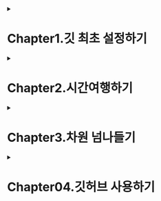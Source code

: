 <details>
<summary>
<h1>Chapter1.깃 최초 설정하기</h1>
</summary>

## Lesson1.깃을 배워야 하는 이유

깃은 vcs(version control system)라는 프로그램의 한 종류-프로그램 버전
관리를 위한 툴

버전-프로그램의 일부내용이 바뀌거나 새로운 기능이 추가되는 등 어떤
유의미한 변화가 결과물로 나오는것

버전을 관리하다=프로젝트의 시간과 차원을 관리하다.

## Lesson2.윈도우 사용자를 위한 설치와 설정

깃을 사용하는 방법

1.CLI(command line interface,명령줄 인터페이스)

-명령줄에 텍스트로 된 명령어를 입력해서 사용

2.GUI(Graphical User Interface,그래픽 사용자 인터페이스)

-버튼이나 툴바,아이콘 같은 그래픽 요소를 활용한 인터페이스가 있는
프로그램을 설치해 사용

-대표적인 GUI방식 프로그램으로 소스트리가 있음

Git bash:깃 관련 명령어를 CLI환경에서 사용할 수 있게 해 주는 터미널
프로그램

git --version: 깃 버전 확인

윈도우와 맥의 enter/return 방식차이에 따른 줄바꿈 오류를 방지하기위한
명령어
> git config --global core.autocrlf true

## Lesson3.맥 사용자를 위한 설치와 설정

brew install git: homebrew설치후 깃 설치

윈도우와 맥에서 enter/return방식 차이에 따른 오류 방지 명령어
> git config --global core.autocrlf input

## Lesson4.깃 설정하고 프로젝트 관리하기

깃 최초 설정하기

깃 전역 설정으로 사용자 이름과 이메일 설정하기

> git config \--global user.name "민영"
>
> git config \--global user.email <mytokki0323@gmail.com>

여기서 \--global은 전역 설정을 뜻하며, 명령어에 이 단어가 있으면 우리의
컴퓨터 전반에 해당 명령어가 실행된다는 것

기본 브랜치 이름 변경하기

> 브랜치 이름 main으로 변경
>> git config \--global init.defaultBranch main

깃 프로젝트 생성하고 관리하기

프로젝트 폴더에 git init명령어를 입력하면 .git 폴더가 생성

.git폴더를 삭제하면 깃 관리 내역이 모두 삭제되므로 조심하기

맥에서 숨김파일이나 폴더를 보려면 폴더를 연상태에서 cmd+shift+.

git status:현재 폴더의 상황을 깃의 관점으로 보여줌

## Lesson5.깃에게 맡기지 않을 것들

깃의 관리 대상에서 배제해야할 파일

자동으로 생성되거나 다운로드 되는 파일

보안상 굉장히 민감한 정보 ex)서버의 비밀번호

용량낭비를 막고,민감한 정보를 노출시키지 않기 위함

프로젝트에 포함할 필요가 없는 파일이나 폴더를 설정하여 깃에
저장하지않으려면 .gitignore라는 파일에 해당 정보를 포함

.gitignore파일 생성후 깃으로부터 배제할 파일 이름을 입력하여 저장함

.gitignore파일 형식

1.  특정파일 이름-ex)file.c

2.  무시할 파일의 위치 특정,파일 이름 앞에 슬래시(/)를 입력하면 제일
    상위에 있는 파일만 무시-ex) /file.c

3.  특정 확장자의 파일을 무시, 별표(\*)와 확장자 입력-ex)\*.c

4.  파일 이름 앞에 느낌표(!)를 넣으면 다른 형식에 의해 무시하도록 지정된
    파일 중에서 예외로 지정 ex)!not_ignore_this.cs

5.  확장자없이 이름만 적으면 해당 이름의 폴더와 하위 폴더, 파일까지 무시
    ex)logs

6.  이름끝에 슬래시를 넣으면 파일이 아니라 폴더임을 명시, 해당폴더와 그
    안의 내용 무시 ex)logs/

7.  폴더와 파일이름을 같이 입력하면 특정한 폴더의 특정한 파일을 무시
    ex)logs/debug.log

8.  확장자 앞에 별표(\*)를 붙이면 특정 폴더 안에서 확장자가 .c인 모든
    파일 무시 ex)logs/\*.c

9.  별표 두개(\*\*)를 표시하면 해당 폴더 하위에 있는 모든 폴더의
    특정확장자 파일 무시 ex)logs/\*\*/\*.c
</details>

<details>
<summary>
<h1>Chapter2.시간여행하기</h1>
</summary>


## Lesson6.변화를 타임 캡슐에 담아 묻기

Git log-\>버전 히스토리 확인

> No commits yet:아직 커밋이 없음
>
> untracked files:추적되지 않는 파일, 아직 깃이 관리한 적이 없는 파일
>
> changes to be committed: 커밋한 대상

git add

> add는 타임캡슐에 특정 파일(의 변화)를 담는 작업, commit의 준비 단계
>
> commit은 해당 캡슐을 묻어서 버전으로 저장하는 작업
>
> 모든 파일을 담으려면 git add뒤에 한 칸 띄우고 온점(.)을 입력
>
> 온점(.)은 현재 폴더 안의 모든 파일
>
> git add명령은 프로젝트에서 일어난 변화를 버전에 담을 때 사용
>
> git add명령이 적용되면 탐색기의 파일 오른쪽에 A가 표시됨

git diff변경사항을 구체적으로 보여줌, :q명령으로 내역보기 종료

vim

> i-\>텍스트 입력 시작, i는 insert의 약어
>
> :q-\>저장없이 종료
>
> :q!-\>무시하고 종료
>
> :wq-\>입력모드를 종료
>
> Esc-\>텍스트 입력모드에서 명령어 입력모드로 전환
>
> k-\>위로 스크롤
>
> J-\>아래로 스크롤

커밋메시지 작성

> git commit -m '커밋메시지'커밋메시지 한줄
>
> git commit -m '커밋메시지' -m '커밋메시지'커밋메시지 두줄

git add와 git commit을 한번에 하려면 git commit명령어 뒤에 -am을 붙이면
됨

**-am은 새로 추가된(untracked)파일이 없을 때만 쓸 수 있음**

Ex) git commit -am '메시지'

## Lesson7.과거로 돌아가는 리셋과 리버트

리셋이전상태로 되돌아가거나 특정 커밋을 삭제할 때 사용됨

git reset \--hard 돌아갈 커밋의 해시값

리버트이전 상태로 되돌아가면서 새로운 커밋을 생성하여 삭제된 내용을
되돌리는데 사용됨

git revert 취소할 커밋의 해시값

공유된 커밋은 리버트를 사용해서 되돌려야함

\--hard옵션은 파일까지 완전히 삭제하기 때문에 주의해서 사용해야함

리버트시 문제 파일 삭제

> git rm 파일명
>
> git revert \--continue

커밋하지않고 리버트하기

> git revert \--no-commit 해시값
>
> 한 커밋에서 리버트도 하고 다른 변경 사항까지 더한 다음에 커밋 할때
> 사용됨

## Lesson8.소스트리로 리셋과 리버트 해보기

History를 클릭하면 작업 내역 맨 위에 앞서 추가한 커밋이 나타남

소스트리에서 리버트 사용하기

History-해당 커밋 클릭-마우스오른쪽 버튼-커밋 되돌리기

소스트리에서 리셋 사용하기

History->해당 커밋 클릭->마우스오른쪽 버튼 클릭-> 커밋까지 현재 브랜치를 초기화
</details>
<details>
<summary>
<h1>Chapter3.차원 넘나들기</h1>
</summary>


## Lesson9.여러 브랜치 만들어 보기

### 브랜치로 차원 분기하기
깃 브랜치를 사용하면 폴더를 백업하지 않아도 원하는 시점마다 차원을 나눠서 작업했다가, 필요하면 원하는 차원으로 자유롭게 작업내용을 되돌리거나 통합할 수 있음.
깃에서는 차원을 브랜치(branch)라고 함. 
브랜치도 원하는 시점마다 여러 차원으로 나눠질 수 있음. 
이것을 **'브랜치를 분기한다.'** 라고 표현.
작업 내역을 여러 브랜치, 즉 여러 차원으로 나눌 필요가 있는 경우는 크게 두가지로 나뉨.

1.하나의 프로젝트를 여러 형태로 사용해야될 때  
> -서로 다른 페이지를 맡아 공동작업을 하는 경우  
> -테스트용 서버에 올리는 테스트 브랜치를 여러개 만들 수 있음 

2.현업에서 여러 개발자가 역할을 분담해서 프로그래밍을 할 때
> -특정한 기능을 추가하는 브랜치  
> -오류를 개선하는 브랜치  
> -긴급한 수정 사항을 다루는 브랜치  

**브랜치가 없으면 불완전한 기능이 서로 충돌하면서 오류를 일으킬 수 있음**

### 브랜치 생성, 이동, 삭제하기


1.메인 브랜치가 기본값

2.브랜치를 추가하려면 **git branch** 명령을 사용하고 뒤에 **새 브랜치 이름** 을 입력함
> git branch 새브랜치명

3.현재 가지고있는 브랜치 목록을 살펴보려면 **git branch** 명령을 입력함.  
<img width="716" alt="스크린샷 2024-06-22 16 56 09" src="https://github.com/nyeongha/systudy1/assets/49603260/2bcbb58a-b613-446c-bbd8-56f978e6ee7d">

4.브랜치를 이동할 때는 **git switch** 명령을 사용하고 뒤에 **이동할 브랜치 이름** 을 입력  
> git switch add-coach  
![image](https://github.com/nyeongha/systudy1/assets/49603260/ff2b4323-42d0-4c0f-ab0b-bfd5358717a3)


5.소스트리에서 브랜치 확인  

<img width="124" alt="스크린샷 2024-06-22 16 56 09" src="https://github.com/nyeongha/systudy1/assets/49603260/9bbbc30c-fbb2-4393-9c8b-6acb4db6f4c1">

6.**git switch** 명령으로 main브랜치로 돌아오기  

<img width="716" alt="스크린샷 2024-06-22 16 57 08" src="https://github.com/nyeongha/systudy1/assets/49603260/4b77a2bb-4bd9-4c52-88df-925201569e85">

### 브랜치 생성하고 동시에 이동하기

1.**git switch** 명령어 뒤에 **-c**(create)와 **새 브랜치 이름**을 입력함.  

<img width="485" alt="스크린샷 2024-06-22 16 59 27" src="https://github.com/nyeongha/systudy1/assets/49603260/9d4e1401-bb94-4f49-bc97-f26ea360c91a">

> 깃 2.23버전 이전에는 'git checkout -b 새 브랜치 이름'을 사용함

2.**git branch**명령으로 현재 브랜치 목록 확인    
현재 브랜치는 새로 생성한 new-teams임을 알수있음.  

<img width="398" alt="스크린샷 2024-06-22 17 02 05" src="https://github.com/nyeongha/systudy1/assets/49603260/2fb1b275-1f51-48aa-ae1f-8454af4ad48c">

### 브랜치 이름 바꾸기/삭제하기

브랜치 이름을 바꾸려면 **git branch**명령어 뒤에 브랜치 이름을 바꾸는 옵션인 **-m**(modify)과 **기존 브랜치 이름** 및 **새 브랜치 이름**을 각각 입력.  
> git branch -m (기존 브랜치명) (새 브랜치 명)

브랜치를 삭제하려면 **git branch** 명령어 뒤에 **-d**(delete)와 **삭제할 브랜치 이름**을 입력함  
> git branch -d (삭제할 브랜치 이름)

1.깃 브랜치 생성(to-delete)->git branch명령으로 브랜치 목록 확인  
> git branch  
<img width="463" alt="스크린샷 2024-06-22 17 08 48" src="https://github.com/nyeongha/systudy1/assets/49603260/ce46c324-329c-477c-9e14-0865ee4b113f">

2.to-delete브랜치이름을 to-erase로 변경  
> git branch -m to-delete to-erase
> git branch  
![image](https://github.com/nyeongha/systudy1/assets/49603260/8a2cb8a9-1db2-4134-b286-5b6c4546c37e)


3.소스트리에서 변경된 브랜치 이름 확인  

<img width="132" alt="스크린샷 2024-06-22 17 10 26" src="https://github.com/nyeongha/systudy1/assets/49603260/85197058-c424-402b-ab1e-78d3adbc8f27">

4.to-erase브랜치를 삭제  
> git branch -d to-erase  
<img width="501" alt="스크린샷 2024-06-22 17 15 04" src="https://github.com/nyeongha/systudy1/assets/49603260/308cc401-40dc-4370-9517-0a49b71c04fd">


**브랜치 강제 삭제**  

삭제할 브랜치에만 있는, 즉 다른 브랜치로 가져오지 않은 커밋이 있는 브랜치를 지울때는 소문자 -d대신 대문자 -D를 입력해 강제 삭제.  
소문자 -d로 삭제되지않도록 한것은 다른 브랜치에 작업해둔 커밋을 실수로 날려버리지 않기 위함.  
> git branch -D (강제로 삭제할 브랜치 이름)

### 터미널 창에서 브랜치 작업 내역을 시각적으로 보는 방법  
> git log --all --decorate --oneline --graph

<img width="457" alt="스크린샷 2024-06-22 17 49 46" src="https://github.com/nyeongha/systudy1/assets/49603260/a7fa9b26-fb5b-40be-b0f7-8282cf656aa0">

## Lesson10. 브랜치를 합치는 두 가지 방법
브랜치를 합치는 방법

> 머지
>> '병합'이라는 뜻
>> 두가지를 이어붙이는것
>> 브랜치를 병합하여 하나의 새로운 커밋을 만듦

> 리베이스
>> 브랜치를 다른 브랜치로 옮겨 붙이는 것
>> 현재 브랜치에서 다른 브랜치의 변경 사항을 가져와 커밋을 재정렬함

머지와 리베이스 차이
> 작업 내역이 다르게 처리됨
>> 리베이스 방식을 사용하면 작업 내역이 깔끔하게 한줄로 정리
>> 머지는 브랜치의 흔적을 남김
>> 머지의 경우, 많은 브랜치가 사용되는 프로젝트에서는 프로젝트의 진행 내역을 파악하기가 무척 복잡
**브랜치의 사용 내역을 남겨둘 필요가 있다면 머지**
**작업 내역을 깔끔하게 만드는게 중요하다면 리베이스**

> 코드 충돌 여부
>>이미 팀원간에 공유된 커밋에 대해서는 리베이스를 사용하지 않는게 좋음

머지로 브랜치 병합하기
1.main브랜치로 이동

2.git merge명령어와 main브랜치에 합칠 대상 브랜치 이름을 입력  
main브랜치에서 추가한것과 합칠 대상 브랜치에서 추가한 변경사항이 다같이 나타남
> git merge add-coach

<img width="476" alt="스크린샷 2024-06-22 18 57 05" src="https://github.com/nyeongha/systudy1/assets/49603260/ebd9eea5-4754-4d29-b19d-a15d3d9933d8">

3.머지후 불필요해진 브랜치 삭제

>git branch -d add-coach
<img width="480" alt="스크린샷 2024-06-22 18 58 54" src="https://github.com/nyeongha/systudy1/assets/49603260/758981d3-f0c3-49ca-ae62-f0ba30bd0e90">

4.git branch명령 입력 후 남은 브랜치 확인

<img width="409" alt="스크린샷 2024-06-22 18 59 47" src="https://github.com/nyeongha/systudy1/assets/49603260/0a5bc748-2d4b-4999-b693-5cd306af33f4">

#### 병합한 브랜치 리셋하기 
머지로 병합하기전 상태로 돌아가기
> main브랜치 선택->우클릭->이 커밋까지 현재 브랜치를 초기화 선택->Hard-모든 작업 상태 내 변경 사항을 버림 선택후 확인->경고창 확인 클릭

### 리베이스로 브랜치 병합하기
1.합칠 대상 브랜치로 이동
> git switch (합칠 대상 브랜치)

2.리베이스를 사용하려면 git rebase명령과 main(대상 브랜치)을 입력함
> git rebase main

<img width="426" alt="스크린샷 2024-06-22 19 08 47" src="https://github.com/nyeongha/systudy1/assets/49603260/4ef5f996-6d09-4d0c-8e00-c2392b4f0f9f">

3.main브랜치에는 아직 변경사항이 적용되지 않았음

<img width="190" alt="스크린샷 2024-06-22 19 19 19" src="https://github.com/nyeongha/systudy1/assets/49603260/98245143-1007-4ab7-b57b-fcab777f45f1">

4.main으로 이동
> git switch main

5.main브랜치를 rebase한 브랜치 위치로 옮기기 위해서는 머지가 필요함  
> git merge new-teams

<img width="513" alt="스크린샷 2024-06-22 19 14 50" src="https://github.com/nyeongha/systudy1/assets/49603260/9bcf199e-5b4e-40e1-b45b-f3c34a5b3612">    
</br>
<img width="364" alt="스크린샷 2024-06-22 19 20 00" src="https://github.com/nyeongha/systudy1/assets/49603260/3e9e6075-2c1e-471f-ab8b-19f17d519dda">

리베이스할 대상 브랜치로 간 다음 해당 브랜치를 떼어 main 브랜치로 이어붙이고, 그 다음에 main브랜치의 위치를 맨끝으로 옮긴다고 기억하면 됨

## Lesson11.브랜치간 충돌 해결하기
### 충돌 상황 만들기
한쪽 브랜치와 다른 쪽 브랜치에서 같은 파일의 같은 줄에 서로 다른 내용을 입력하고 병합하면 충돌이 발생함

### vscode에서의 변경 사항 선택 옵션
-현재 변경 사항 수락:현재 브랜치의 내용으로 유지
-수신 변경 사항 수락: 상대 브랜치의 내용으로 변경
-두 변경 사항 모두 수락: 현재 브랜치의 내용과 상대 브랜치의 내용이 위 아래로 동시에 입력
-변경 사항 비교:양쪽 브랜치의 수정 사항들을 비교해주는 화면을 엶.

머지 중단하기
> git merge --abort
->머지가 중단되고 main브랜치고 돌아감

## Lesson12. 소스트리로 머지와 리베이스 실습하기

1.실습을 위해 to-merge브랜치와 to-rebase브랜치를 생성
2.소스트리를 실행하고 작업내역을 확인. 상단의 브랜치 도구 클릭
3.브랜치 대화상자에서 새브랜치에 to-merge,to-rebase를 각각 입력하고 브랜치생성버튼을 클릭
4.브랜치별로 각각 내용 수정후 소스트리로 커밋

### 소스 트리에서 머지와 리베이스 실습하기

1.main브랜치를 더블클릭해 이동
2.to-merge브랜치에서 마우스 우클릭후 현재 브랜치로 to-merge병합
3.리베이스할 대상 브랜치인 to-rebase브랜치 더블클릭후 main브랜치를 마우스 우클릭->현재 변경 사항을 main에 재배치 선택
4.리베이스만 하면 main브랜치가 이전단계로 뒤쳐져 있으므로 최신 브랜치를 더블 클릭하고 to-rebase브랜치를 마우스 우클릭->현재 브랜치로 to-rebase병합을 선택
5.필요없는 브랜치 삭제, 마우스 우클릭 (해당 브랜치)삭제

summary

1.브랜치 생성, 이동, 삭제하기
> git branch (새브랜치 이름)->새 브랜치 생성
> 
> git switch (브랜치 이름)->브랜치로 이동
> 
> git branch -c (새 브랜치 이름)->브랜치 생성과 동시에 이동하기
> 
> git branch -d(또는 -D) (삭제할 브랜치 명)->브랜치 삭제


2.머지와 리베이스
> git merge (브랜치명)->브랜치 병합
> 
> git rebase (브랜치명)->깃 리베이스(재배치)
> 
> git merge --abort ->머지 중단
> 
> git rebase --abort ->리베이스 중단
> 
> git rebase --continue ->충돌 해결후 리베이스


</details>

<details>
    <summary>
        <h1>Chapter04.깃허브 사용하기</h1>
    </summary>

## Lesson13.깃허브 시작하기
깃허브는 여러 개발자가 협업하여 프로젝트를 개발하고 관리하기 위한 플랫폼이며, 원격 저장소에서 코드나 문서등을 공유하고 이를 다른 사용자들이 참고하고 기여할 수 있게 도와줌.  
가장 널리 쓰이는 코드 공유 및 협업 서비스.  
깃허브는 깃으로 관리하는 모든 프로젝트를 온라인 공간에 공유해서 프로젝트 구성원들이 함께 소프트웨어를 만들어갈 수 있도록 도와줌.  
깃허브는 같은 온라인 깃 저장소는 모든 업로드와 다운로드를 커밋 단위로 주고 받음.  
한사람이 먼저 작업하고 커밋해서 버전을 만드록 업로드하면 깃허브상의 프로젝트는 해당 버전으로 최신화.  
다음사람이 완료한 작업을 커밋해서 올리기 위해서는 반드시 깃허브의 최신 커밋을 먼저 다운로드해서 자기 컴퓨터에 있는 프로젝트에 적용하도록 강제됨.  
커밋에서 충돌사항이 있다면 본인 컴퓨터에서 병합하든 해결한뒤에 비로소 자신이 작업한 커밋을 공유공간에 올릴 수 있음.
먼저 공유된 최신 버전으로 자기 프로젝트를 업데이트하고 나서야 작업물을 업로드 할 수 있음.
구성원이 각자 동시에 작업하되, 각자의 작업을 공유 공간에 올릴 떄는 깃허브가 중간에서 교통정리를 하는 셈.
그르므로 다른사람의 작업을 덮어씌우거나 충돌할 걱정없이 편하게 협업할 수 있음.

### 깃허브 시작하기

깃허브 토큰 만들기
-깃허브에 가입하면 저장 공간을 만들기 전에 프로젝트를 깃허브에 연동하기 위한 **개인용 접근 토큰(Personal access token)** 이라는 것을 만듦.
-깃허브 우측 상단 프로필 클릭->settings선택->왼쪽 메뉴에서 Developer settings클릭->화면 왼쪽에서 Personal access tokens-Tokens(Classic)클릭->generate a personal access token클릭
-new Personal access token(classic)화면에서 'Note'에 자신이 원하는 메모 입력
-Expiration은 보안을 위해 토큰의 만료기한을 정함.
-'Select scopes'는 이 토큰으로 어느 작업까지 권한을 허용할지 정함.
-새로 생성된 토큰 비밀번호는 다시 확인 할 수 없으므로 **반드시 복사해서 메모장** 등 다른 곳에 붙여넣기

앞으로 깃허브에 버전을 올릴떄마다 토큰 비밀 번호가 필요함

윈도우
-윈도우화면에서 시작을 클릭하고 자격증명관리자를 열어 WIndows자격증명을 클릭후 일반 자격증명추가를 클릭함.
-인터넷 또는 네트워크 주소를 git.https://github.com으로 입력
-사용자 이름에는 깃허브에 등록한 사용자이름을 입력하고, 암호에는 앞서 복사해둔 토큰 비밀 번호르 붙여넣은뒤 확인 버튼을 클릭

맥
-키체인 접근앱을 실행한 후 왼쪽 탭에서 시스템을 선택
-github.com의 인터넷 암호를 더블클릭하고 사용자 이름과 토큰 비밀 번호를 입력해 저장함
-git gub항목이 없다면 다음과정으로 진행

소스트리에 깃허브 계정 추가하기

윈도우
-화면 상단 메뉴의 도구-옵션
-'옵션'대화상자의 인증 탭에서 git.https://github.com을 선택-편집
-'비밀번호 수정'대화상자에서 토큰 비밀번호를 붙여넣고 확인버튼 클릭
-'옵션'대화상자의 확인 버튼을 클릭

맥
-소스트리[설정]을 열고 계정 텝으로 들어간 다음 [추가]버튼을 클릭
-인증방식은 베이직, 프로토콜은 HTTPS로 설정
-사용자 이름(깃허브 아이디)과 암호(토큰)를 설정

### 원격 저장소 만들기

새저장소 생성하기
-Create repository버튼 클릭
-'Repository name'에 프로젝트 이름 입력
-public과 private은 프로젝트 공개여부를 설정하는 옵션
-public을 선택하면 누구든지 이 프로젝트를 볼수있는 오픈소스
-private은 나와 내가 선택한 사람(팀원)만 프로젝트를 볼수있음
-맨아래쪽 Create repository버튼 클릭
**새로운 프로젝트를 추가하려면 화면 왼쪽 상단에 있는 프로필을 클릭한 후 Repositories를 클릭해 저장소로 들어간다음 new버튼을 클릭**

### 저장소에 팀원 추가하기

-Settings탭 클릭->Collaborators를 클릭한 후 manage access에서 add people버튼을 클릭합니다.
-대화상자에서 협업할 사람의 깃허브 사용자 이름이나 이메일 즈소를 입력하고 목록에서 사용자 이름을 선택한후 add (사용자 이름) to this repository버튼을 클릭해 추가

### 원격 저장소 사용하기

###저장소 푸시 설정하기
-푸시란 로컬 컴퓨터에 있는 저장소에서 작업한 내용을 원격 저장소로 전송하는 것을 의미
-깃허브 프로젝트 화면에서 Quick setup부분을 보면 Https와 SSH가 있고 깃허브 저장소의 URL이 표시되어있음
-git push명령을 사용해 자신이 만든 변경사항을 원격 저장소에 업로드
-git remote명령은 원격 저장소를 추가한다는 뜻
-깃허브의 원격 저장소 주소에 깃허브 저장소 주소가 들어감
-origin은 원격 저장소의 이름

1.git remote
원격 저장소 이름 origin은 사용자가 원하는 대로 바꿀 수 있음
> git remote add origin https://github.com/이름

2.git branch
프로젝트의 기본 브랜치 이름을 main으로 바꿔주는 것
> git branch -M main

3.git push
현재 브랜치가 원격 저장소의 어떤 브랜치와 연동될지를 지정
깃에서 푸시란 내 컴퓨터에 있는 커밋 내역중에서 아직 원격 저장소에 없는 커밋을 업로드 한다는 뜻
git push만 입력해도 origin/main브랜치로 푸시

git remote명령을실행해 보면 해당 프로젝트와 연결된 원격 저장소의 목록을 볼 수 있음.
git remote -v를 입력하면 저장소 주소도 확인할 수 있음.
<img width="486" alt="스크린샷 2024-06-23 17 22 54" src="https://github.com/nyeongha/systudy1/assets/49603260/0c32a8fd-9383-4794-bdef-b6de188c4901">

파일 목록 상단 commits를 클릭하면 세부내용을 살펴볼수있음.
<img width="1345" alt="스크린샷 2024-06-23 17 24 40" src="https://github.com/nyeongha/systudy1/assets/49603260/e11ba989-469d-4a47-839b-c45307bf90e1">

원격 저장소 연결 삭제하기
프로젝트의 깃에서 원격저장소를 삭제하려면 remove명령어를 사용
이것은 즐겨찾기 삭제처럼 원격 저장소와 로컬 프로젝트의 연결만 없애는 것으로 깃허브의 저장소는 삭제되지않음
> git remote remove (origin 등 원격 저장소 이름)
깃허브의 저장소를 삭제하려면 깃허브 해당 저장소에서 Settings탭을 클릭한 후 화면 가장 아래쪽에 있는 Delete this repository버튼을 클릭

깃허브에서 프로젝트 다운로드
프로젝트 파일 뿐 아니라 깃의 관리 내역까지 모두 로컬 컴퓨터에 복사해야 하는 데, 이를 클론Clone이라고 함.
-깃허브 프로젝트 파일 목록 오른쪽 상단에 있는 Code버튼을 클릭
-Clone 항목 아래에 HTTPS 탭이 선택된 상태에서 저장소 주소의 복사 아이콘을 클릭

Zip파일로 다운로드하기
-Download Zip은 프로젝트 파일만 다운로드 할수 있음
-Download Zip으로 다운로드한 압축파일에는 깃의 관리내역이 포함되지 않았으므로 협업할 때 사용하면 안됨.
-압축파일을 확인하면 관리내역이 담긴 .git폴더가 없음

여러사람이 함께 작업할 수 있도록 프로젝트 파일과 깃 관리 내역까지 다운로드 하려면 앞서 만들어놓은 프로젝트를 다운로드할 폴더로 이동
빈폴더에서 마우스 우클릭- 더많은 옵션 표시-git bash here선택(맥에서는 iterm2앱을 열어 해당 폴더로 접근)

깃배시가 해당 폴더가 표시된 상태로 열림(vscode에서 파일-폴더열기후 터미널 탭에서 명령어 입력도 가능)
git clone 명령을 입력하고 복사한 저장소 주소를 붙여넣음.
> git clone (원격 저장소 주소)

git log명령을 입력하면 지금까지 작업한 커밋내역을 볼수있음.
q를 입력하면 vim입력모드를 빠져나올 수 있음.


## Lesson14. 푸시와 풀
푸시는 로컬 저장소에서 작업한 내용을 원격 저장소로 전송하는 것
풀은 원격저장소에서 변경한 내용을 로컬저장소로 가져오는 것
-로컬에서 변화를 일으킨후 git commit 명령으로 커밋  
<img width="636" alt="스크린샷 2024-06-23 17 50 08" src="https://github.com/nyeongha/systudy1/assets/49603260/52038367-eef1-44e3-b3c6-34a4fa2f4691">

소스트리 작업 내역을 보면 내 로컬 컴퓨터에는 커밋 내역이 추가되어있음.
그 아래 origin/main은 변경사항이 반영되지 않아 커밋이 한단꼐 뒤쳐져잇음
origin/main은 원격의 깃허브에 만들어진 저장소를 뜻함  
<img width="469" alt="스크린샷 2024-06-23 17 52 17" src="https://github.com/nyeongha/systudy1/assets/49603260/a920497b-94e9-462b-810d-9fad1ee1de8b">

로컬의 변경사항을 원격저장소로 밀어 올려서 업데이트
git push 명령을 입력
git push -u origin main명령으로 현재 브랜치에서 기본값으로 푸시할 원격저장소와 브랜치를 설정했기 떄문에 여기서는 push명령만 써도 자동으로 해당 저장소의 브랜치에 커밋이 업로드됨.

### 원격 저장소에서 커밋 풀 하기
깃허브 원격 저장소의 커밋을 내 로컬 컴퓨터로 당겨오는 풀
나와 깃허브 저장소를 공유하는 다른 구성원의 컴퓨터에서 깃허브에 올린 프로젝트 폴더를 내 컴퓨터로 다운로드 한다는 뜻
1.깃허브 사이트의 파일 목록에서 edit this file아이콘을 클릭
2.내용을 추가후 commit changes를 클릭
3.깃 허브 저장소에 새 커밋이 추가되었지만 내 로컬 컴퓨터에는 변경사항이 적용되지 않은상태이므로 이 커밋을 내 컴퓨터로 다운로드->git pull명령어 실행

### 풀할 것이 있는데 푸시한다면?
현재 우리의 깃 저장소는 원격 저장소보다 작업 내역이 뒤쳐져있기 때문에 오류가 발생함

### 리베이스와 머지로 풀을 하는 두가지 방법
자신의 원격 저장소에서 무언가를 푸시하려면 내 작업내역이 원격 저장소의 최신 내역과 동일하게 맞춰져 있어야함.
푸시가 안될떄는 풀을 먼저 해야함
어느 순서에 맞출지에 따라 두가지 옵션이 사용됨
> 첫번째. 머지 방식으로 병합하는 방법
>> 1.git pull 명령에 --no-rebase옵션을 붙여줌(맥에서는 출력결과에 :wq를 입력해 저장해야함
>> 2.분기된 내역을 합치면 로컬 컴퓨터와 원격 저장소의 작업내역이 동기화 되므로 푸시를 할 수 있는 상태가 됨.

> 두번째. 리베이스를 사용하는 방법
>> 원격저장소의 타임라인을 유지하고 로컬 컴퓨터의 내 작업을 떼다가 원격 저장소의 커밋에 붙이는 것
>> 원격에서의 변화가 먼저 발생한 것으로 하고, 내 작업은 그 이후에 적용된 것으로 하는 것.
>> git pull명령을 입력하고 --rebase옵션을 붙임.
>> git push명령을 실행하면 성공적으로 푸시됨.

### git pull --no-rebase방식은 로컬 컴퓨터와 원격 저장소의 어긋난 타임라인을 한군데로 모아주는 방식
### git pull --rebase방식은 일단 타임라인을 원격에 맞춰 붙인 다음 내작업을 그 다음에 붙이는 것.

### 협업상 충돌 발생 해결하기
원격 저장소의 작업을 풀해서 받는 상황에서의 리베이스는 성격이 다른것이므로 써도 괜찮음.

###로컬의 작업 내역을 강제로 푸시하기
> git push --force
남들과 같이 작업하는 도중에 강제 푸시를 하면 다른사람의 작업이 날아갈수 있으므로 강제 푸시는 혼자 프로젝트 작업을 하거나 혹은 협업 하면서 원격 저장소에 있는게 뭔가 잘못됐다고 서로 합의가 된상태에서 한쪽 로컬 컴퓨터에 있는 작업 내역대로 원격 저장소의 작업을 맞출 때 진행

## Lesson15. 원격 저장소의 브랜치 다루기

### 로컬 컴퓨터에서 브랜치 만들어 원격 저장소에 푸시하기

1.로컬에서 브랜치를 생성하고 생성한 브랜치로 이동  
<img width="488" alt="스크린샷 2024-06-23 23 13 43" src="https://github.com/nyeongha/systudy1/assets/49603260/d42ebaf5-9f4b-42a6-8a74-4d81ffcbb401">

2.원격 저장소의 대상 브랜치를 from-local로 명시하고 푸시하기 위해 다음 명령 실행
> --set-upstream은 -u로 축약해서 쓸 수 있습니다.  
<img width="596" alt="스크린샷 2024-06-23 23 17 34" src="https://github.com/nyeongha/systudy1/assets/49603260/5666589a-46cc-4751-8346-b2cd826f628e">

3. 해당 브랜치에서 임의로 커밋을 해봄, 원격 저장소에서만 변화가 일어남, 로컬 컴퓨터에서 브랜치 목록을 살펴봄
> git branch --all(또는 -a)
> remote/origin~~은 원격 저장소의 브랜치임
> 소스트리 왼쪽 메뉴 하단의 원격을 클릭하면 원격 저장소의 브랜치를 확인할 수 있음  
<img width="459" alt="스크린샷 2024-06-23 23 31 37" src="https://github.com/nyeongha/systudy1/assets/49603260/b401cd1f-f7e1-4853-a3a7-5fa280cf293e">

### 원격 저장소의 브랜치를 로컬에서 풀하기
1.깃허브에서 브랜치 추가
2.해당 프로젝트 터미널에서 git branch -a를 입력-현재 로컬의 깃은 원격 저장소의 변화를 업데이트 받지않았기 때문에 원격에 추가된 브랜치가 나타나지 않음.
3.git fetch명령을 실행후 git branch -a를 실행하면 깃허브에서 생성한 브랜치가 보임.
4.로컬에도 같은 이름의 브랜치를 복사해서 연결하기 위해 git switch명령을 적용
5.-t옵션은 해당 원격 브랜치와 연결되어 이를 추적(track)하고 전담하는 브랜치를 로컬에 만든다는 의미
6.로컬브랜치와 원격 브랜치연결
7.git switch 명령을 사용해 from-local브랜치로 이동하고 git pull명령을 실행-변경사항이 저장된것을 확인할수 있음

### 원격 저장소의 브랜치 삭제하기
원격의 브랜치를 삭제하려면 git push명령에 --delete옵션을 사용함
> git push (원격 저장소 이름) --delete (원격 저장소의 브랜치 이름)

## Lesson16. 소스트리로 원격 저장소의 브랜치 다루기
원격저장소에서 from-remote브랜치를 만들고 소스트리에서 확인하려면 원격에서 브랜치를 생성후 소스트리 도구 모음에서 패치를 클릭함.

**summary**
1.깃허브 시작하기
> 원격 저장소 보기 : git remote
> 원격 저장소 연결 삭제하기 : git reomte remove
> 깃 저장소 복제하기 : git clone

2.푸시와 풀
> 로컬에서 원격 저장소로 푸시하기 : git push
> 원격 저장소에서 로컬로 풀하기 : git pull
> 머지 방식으로 병합하기 : git --no-rebase
> 원격 저장소에 맞춰 리베이스 하기 : git push --rebase
> 로컬의 작업 내역을 강제로 푸시하기 : git push --force

3.원격 저장소의 브랜치 다루기
> 로컬과 원격 저장소의 브랜치 확인하기 : git branch --all(또는 -a)
> 원격 저장소의 변경사항 확인하기 : git fetch


    
</details>

















